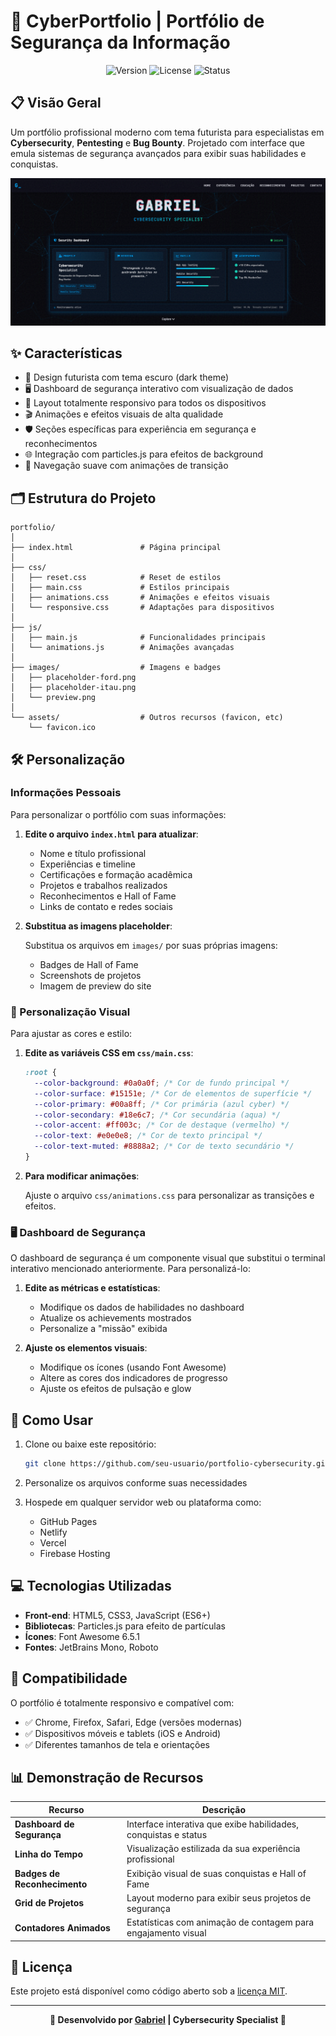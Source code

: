 # 🔐 CyberPortfolio | Portfólio de Segurança da Informação

<div align="center">

![Version](https://img.shields.io/badge/versão-1.0.0-blue.svg)
![License](https://img.shields.io/badge/licença-MIT-green.svg)
![Status](https://img.shields.io/badge/status-Em_Desenvolvimento-orange)

</div>

## 📋 Visão Geral

Um portfólio profissional moderno com tema futurista para especialistas em **Cybersecurity**, **Pentesting** e **Bug Bounty**. Projetado com interface que emula sistemas de segurança avançados para exibir suas habilidades e conquistas.

<div align="center">

![Preview do Portfólio](images/preview.png)

</div>

## ✨ Características

- 🌙 Design futurista com tema escuro (dark theme)
- 🖥️ Dashboard de segurança interativo com visualização de dados
- 📱 Layout totalmente responsivo para todos os dispositivos
- 🎬 Animações e efeitos visuais de alta qualidade
- 🛡️ Seções específicas para experiência em segurança e reconhecimentos
- 🌐 Integração com particles.js para efeitos de background
- 🔄 Navegação suave com animações de transição

## 🗂️ Estrutura do Projeto

```
portfolio/
│
├── index.html               # Página principal
│
├── css/
│   ├── reset.css            # Reset de estilos
│   ├── main.css             # Estilos principais
│   ├── animations.css       # Animações e efeitos visuais
│   └── responsive.css       # Adaptações para dispositivos
│
├── js/
│   ├── main.js              # Funcionalidades principais
│   └── animations.js        # Animações avançadas
│
├── images/                  # Imagens e badges
│   ├── placeholder-ford.png
│   ├── placeholder-itau.png
│   └── preview.png
│
└── assets/                  # Outros recursos (favicon, etc)
    └── favicon.ico
```

## 🛠️ Personalização

### Informações Pessoais

Para personalizar o portfólio com suas informações:

1. **Edite o arquivo `index.html` para atualizar**:

   - Nome e título profissional
   - Experiências e timeline
   - Certificações e formação acadêmica
   - Projetos e trabalhos realizados
   - Reconhecimentos e Hall of Fame
   - Links de contato e redes sociais

2. **Substitua as imagens placeholder**:

   Substitua os arquivos em `images/` por suas próprias imagens:

   - Badges de Hall of Fame
   - Screenshots de projetos
   - Imagem de preview do site

### 🎨 Personalização Visual

Para ajustar as cores e estilo:

1. **Edite as variáveis CSS em `css/main.css`**:

   ```css
   :root {
     --color-background: #0a0a0f; /* Cor de fundo principal */
     --color-surface: #15151e; /* Cor de elementos de superfície */
     --color-primary: #00a8ff; /* Cor primária (azul cyber) */
     --color-secondary: #18e6c7; /* Cor secundária (aqua) */
     --color-accent: #ff003c; /* Cor de destaque (vermelho) */
     --color-text: #e0e0e8; /* Cor de texto principal */
     --color-text-muted: #8888a2; /* Cor de texto secundário */
   }
   ```

2. **Para modificar animações**:

   Ajuste o arquivo `css/animations.css` para personalizar as transições e efeitos.

### 🖥️ Dashboard de Segurança

O dashboard de segurança é um componente visual que substitui o terminal interativo mencionado anteriormente. Para personalizá-lo:

1. **Edite as métricas e estatísticas**:

   - Modifique os dados de habilidades no dashboard
   - Atualize os achievements mostrados
   - Personalize a "missão" exibida

2. **Ajuste os elementos visuais**:
   - Modifique os ícones (usando Font Awesome)
   - Altere as cores dos indicadores de progresso
   - Ajuste os efeitos de pulsação e glow

## 🚀 Como Usar

1. Clone ou baixe este repositório:

   ```bash
   git clone https://github.com/seu-usuario/portfolio-cybersecurity.git
   ```

2. Personalize os arquivos conforme suas necessidades

3. Hospede em qualquer servidor web ou plataforma como:
   - GitHub Pages
   - Netlify
   - Vercel
   - Firebase Hosting

## 💻 Tecnologias Utilizadas

- **Front-end**: HTML5, CSS3, JavaScript (ES6+)
- **Bibliotecas**: Particles.js para efeito de partículas
- **Ícones**: Font Awesome 6.5.1
- **Fontes**: JetBrains Mono, Roboto

## 📱 Compatibilidade

O portfólio é totalmente responsivo e compatível com:

- ✅ Chrome, Firefox, Safari, Edge (versões modernas)
- ✅ Dispositivos móveis e tablets (iOS e Android)
- ✅ Diferentes tamanhos de tela e orientações

## 📊 Demonstração de Recursos

| Recurso                      | Descrição                                                       |
| ---------------------------- | --------------------------------------------------------------- |
| **Dashboard de Segurança**   | Interface interativa que exibe habilidades, conquistas e status |
| **Linha do Tempo**           | Visualização estilizada da sua experiência profissional         |
| **Badges de Reconhecimento** | Exibição visual de suas conquistas e Hall of Fame               |
| **Grid de Projetos**         | Layout moderno para exibir seus projetos de segurança           |
| **Contadores Animados**      | Estatísticas com animação de contagem para engajamento visual   |

## 📜 Licença

Este projeto está disponível como código aberto sob a [licença MIT](LICENSE).

---

<div align="center">

**🔐 Desenvolvido por [Gabriel](https://github.com/seu-usuario) | Cybersecurity Specialist 🔐**

</div>
